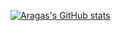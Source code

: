 [![Aragas's GitHub stats](https://github-readme-stats-one-bice.vercel.app/api?username=Aragas&show_icons=true&include_all_commits=true&count_private=true&hide_title=true&hide_rank=true&hide_border=true&hide=commits,prs,issues,contribs&role=OWNER,ORGANIZATION_MEMBER&bg_color=ffffff00&text_color=777777&title_color=777777&icon_color=FF4500)](https://github.com/anuraghazra/github-readme-stats)
